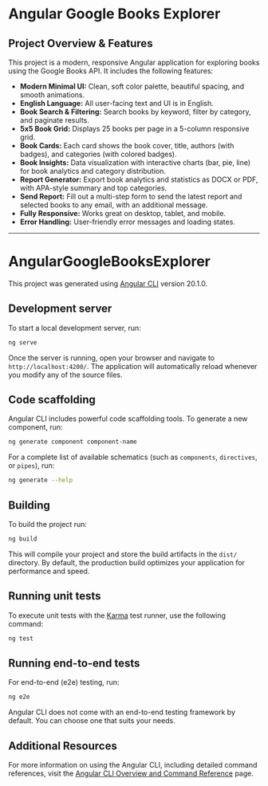 # Angular Google Books Explorer

## Project Overview & Features

This project is a modern, responsive Angular application for exploring books using the Google Books API. It includes the following features:

- **Modern Minimal UI:** Clean, soft color palette, beautiful spacing, and smooth animations.
- **English Language:** All user-facing text and UI is in English.
- **Book Search & Filtering:** Search books by keyword, filter by category, and paginate results.
- **5x5 Book Grid:** Displays 25 books per page in a 5-column responsive grid.
- **Book Cards:** Each card shows the book cover, title, authors (with badges), and categories (with colored badges).
- **Book Insights:** Data visualization with interactive charts (bar, pie, line) for book analytics and category distribution.
- **Report Generator:** Export book analytics and statistics as DOCX or PDF, with APA-style summary and top categories.
- **Send Report:** Fill out a multi-step form to send the latest report and selected books to any email, with an additional message.
- **Fully Responsive:** Works great on desktop, tablet, and mobile.
- **Error Handling:** User-friendly error messages and loading states.

---

# AngularGoogleBooksExplorer

This project was generated using [Angular CLI](https://github.com/angular/angular-cli) version 20.1.0.

## Development server

To start a local development server, run:

```bash
ng serve
```

Once the server is running, open your browser and navigate to `http://localhost:4200/`. The application will automatically reload whenever you modify any of the source files.

## Code scaffolding

Angular CLI includes powerful code scaffolding tools. To generate a new component, run:

```bash
ng generate component component-name
```

For a complete list of available schematics (such as `components`, `directives`, or `pipes`), run:

```bash
ng generate --help
```

## Building

To build the project run:

```bash
ng build
```

This will compile your project and store the build artifacts in the `dist/` directory. By default, the production build optimizes your application for performance and speed.

## Running unit tests

To execute unit tests with the [Karma](https://karma-runner.github.io) test runner, use the following command:

```bash
ng test
```

## Running end-to-end tests

For end-to-end (e2e) testing, run:

```bash
ng e2e
```

Angular CLI does not come with an end-to-end testing framework by default. You can choose one that suits your needs.

## Additional Resources

For more information on using the Angular CLI, including detailed command references, visit the [Angular CLI Overview and Command Reference](https://angular.dev/tools/cli) page.
